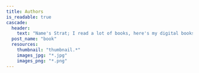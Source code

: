 ```yaml
---
title: Authors
is_readable: true
cascade:
  header:
    text: "Name's Strat; I read a lot of books, here's my digital bookshelf sorted by author."
  post_name: "book"
  resources:
    thumbnail: "thumbnail.*"
    images_jpg: "*.jpg"
    images_png: "*.png"
---
```

